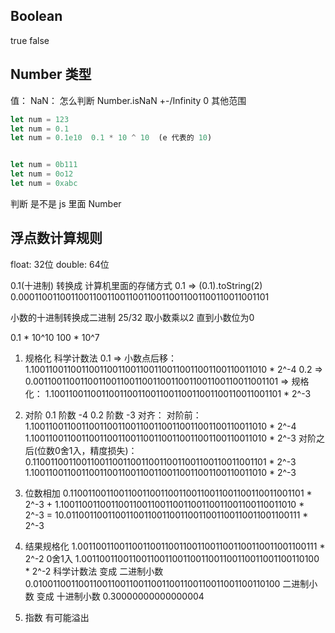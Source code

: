 ## Boolean


true 
false


## Number 类型
值：
NaN： 怎么判断  Number.isNaN
+-/Infinity
0
其他范围


```js
let num = 123   
let num = 0.1
let num = 0.1e10  0.1 * 10 ^ 10  (e 代表的 10)


let num = 0b111
let num = 0o12
let num = 0xabc
```


判断 是不是 js 里面 Number


## 浮点数计算规则

float: 32位
double: 64位

0.1(十进制) 转换成 计算机里面的存储方式
0.1 => (0.1).toString(2)
0.0001100110011001100110011001100110011001100110011001101

小数的十进制转换成二进制
25/32
取小数乘以2 直到小数位为0

0.1 * 10^10
100 * 10^7

1. 规格化  科学计数法
    0.1 => 小数点后移：1.1001100110011001100110011001100110011001100110011010 * 2^-4
    0.2 => 0.001100110011001100110011001100110011001100110011001101 => 规格化： 1.100110011001100110011001100110011001100110011001101 * 2^-3

2. 对阶
    0.1 阶数 -4
    0.2 阶数 -3
    对齐：
    对阶前：
    1.1001100110011001100110011001100110011001100110011010 * 2^-4
    1.1001100110011001100110011001100110011001100110011010 * 2^-3
    对阶之后(位数0舍1入，精度损失)：
    0.1100110011001100110011001100110011001100110011001101 * 2^-3
    1.1001100110011001100110011001100110011001100110011010 * 2^-3
3. 位数相加
    0.1100110011001100110011001100110011001100110011001101 * 2^-3 + 1.1001100110011001100110011001100110011001100110011010 * 2^-3 = 10.0110011001100110011001100110011001100110011001100111 * 2^-3

4. 结果规格化
    1.00110011001100110011001100110011001100110011001100111 * 2^-2
    0舍1入
    1.0011001100110011001100110011001100110011001100110100 * 2^-2
    科学计数法 变成 二进制小数
    0.010011001100110011001100110011001100110011001100110100
    二进制小数 变成 十进制小数
    0.30000000000000004

5. 指数 有可能溢出

